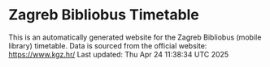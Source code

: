 # Zagreb Bibliobus Timetable
This is an automatically generated website for the Zagreb Bibliobus (mobile library) timetable.
Data is sourced from the official website: https://www.kgz.hr/
Last updated: Thu Apr 24 11:38:34 UTC 2025
